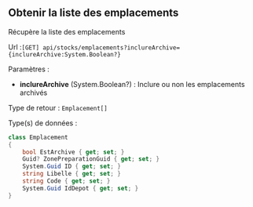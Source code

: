 ## <span id='obteniremplacements'>Obtenir la liste des emplacements</span>

Récupère la liste des emplacements

Url :`[GET] api/stocks/emplacements?inclureArchive={inclureArchive:System.Boolean?}`

Paramètres : 

- **inclureArchive** (System.Boolean?) : Inclure ou non les emplacements archivés

Type de retour : `Emplacement[]`

Type(s) de données :

```csharp
class Emplacement
{
	bool EstArchive { get; set; }
	Guid? ZonePreparationGuid { get; set; }
	System.Guid ID { get; set; }
	string Libelle { get; set; }
	string Code { get; set; }
	System.Guid IdDepot { get; set; }
}

```


